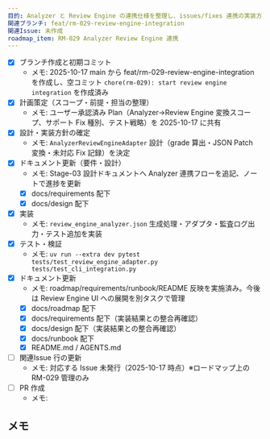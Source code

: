 ```yaml
---
目的: Analyzer と Review Engine の連携仕様を整理し、issues/fixes 連携の実装方針を確定する
関連ブランチ: feat/rm-029-review-engine-integration
関連Issue: 未作成
roadmap_item: RM-029 Analyzer Review Engine 連携
---
```


- [x] ブランチ作成と初期コミット
  - メモ: 2025-10-17 main から feat/rm-029-review-engine-integration を作成し、空コミット `chore(rm-029): start review engine integration` を作成済み
- [x] 計画策定（スコープ・前提・担当の整理）
  - メモ: ユーザー承認済み Plan（Analyzer→Review Engine 変換スコープ、サポート Fix 種別、テスト戦略）を 2025-10-17 に共有
- [x] 設計・実装方針の確定
  - メモ: `AnalyzerReviewEngineAdapter` 設計（grade 算出・JSON Patch 変換・未対応 Fix 記録）を決定
- [x] ドキュメント更新（要件・設計）
  - メモ: Stage-03 設計ドキュメントへ Analyzer 連携フローを追記、ノートで進捗を更新
  - [x] docs/requirements 配下
  - [x] docs/design 配下
- [x] 実装
  - メモ: `review_engine_analyzer.json` 生成処理・アダプタ・監査ログ出力・テスト追加を実装
- [x] テスト・検証
  - メモ: `uv run --extra dev pytest tests/test_review_engine_adapter.py tests/test_cli_integration.py`
- [x] ドキュメント更新
  - メモ: roadmap/requirements/runbook/README 反映を実施済み。今後は Review Engine UI への展開を別タスクで管理
  - [x] docs/roadmap 配下
  - [x] docs/requirements 配下（実装結果との整合再確認）
  - [x] docs/design 配下（実装結果との整合再確認）
  - [x] docs/runbook 配下
  - [x] README.md / AGENTS.md
- [ ] 関連Issue 行の更新
  - メモ: 対応する Issue 未発行（2025-10-17 時点）※ロードマップ上の RM-029 管理のみ
- [ ] PR 作成
  - メモ: 

## メモ
